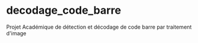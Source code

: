 # decodage_code_barre
Projet Académique de détection et décodage de code barre par traitement d'image
